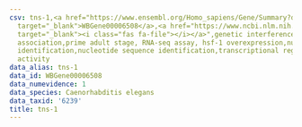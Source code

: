 ```yaml
---
csv: tns-1,<a href="https://www.ensembl.org/Homo_sapiens/Gene/Summary?db=core;g=WBGene00006508"
  target="_blank">WBGene00006508</a>,<a href="https://www.ncbi.nlm.nih.gov/pubmed/30894454"
  target="_blank"><i class="fas fa-file"></i></a>",genetic interference,functional
  association,prime adult stage, RNA-seq assay, hsf-1 overexpression,nucleotide sequence
  identification,nucleotide sequence identification,transcriptional regulation,up-regulates
  activity
data_alias: tns-1
data_id: WBGene00006508
data_numevidence: 1
data_species: Caenorhabditis elegans
data_taxid: '6239'
title: tns-1
---
```

